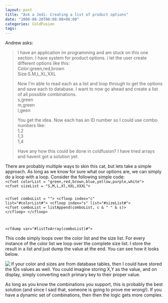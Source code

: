 ```yaml
---
layout: post
title: "Ask a Jedi: Creating a list of product options"
date: "2008-08-20T08:08:00+06:00"
categories: ColdFusion 
tags: 
---
```


Andrew asks:

<blockquote>
<p>
I have an application im programming and am stuck on this one section.   I have system for product options. i let the user create different options like this:<br/>
Color:green,red,brown<br/>
Size:S.M,L,XL,XXL
</p>

<p>
Now I'm able to read each as a list and loop through to get the options and save each to database.  I want to now go
ahead and create a list of all possible combinations.<br/>
s,green<br/>
m,green<br/>
l,geen<br/>
</p>

<p>
You get the idea. Now each has an ID number so I could use combo numbers like:<br/>
1,2<br/>
1,3<br/>
1,4<br/>
</p>

<p>
Have any how this could be done in coldfusion? I have tried arrays and havent got a solution yet.
</p>
</blockquote>
<!--more-->
There are probably multiple ways to skin this cat, but lets take a simple approach. As long as we know for sure what our options are, we can simply do a loop with a loop. Consider the following simple code:

<code>
&lt;cfset colorList = "green,red,brown,blue,yellow,purple,white"&gt;
&lt;cfset sizeList = "S,M,L,Xl,XXL,XXXL"&gt;

&lt;cfset comboList = ""&gt;
&lt;cfloop index="c" list="#colorList#"&gt;
	&lt;cfloop index="s" list="#sizeList#"&gt;
		&lt;cfset comboList = listAppend(comboList, c & " " & s)&gt;
	&lt;/cfloop&gt;
&lt;/cfloop&gt;

&lt;cfdump var="#listToArray(comboList)#"&gt;
</code>

This code simply loops over the color list and the size list. For every instance of the color list we loop over the complete size list. I store the result in a list and just dump the value at the end. You can see how it looks below.

<img src="https://static.raymondcamden.com/images/Picture 117.png" align="left">

If your color and sizes are from database tables, then I could have stored the IDs values as well. You could imagine storing X,Y as the value, and on display, simply converting each primary key to their proper value. 

As long as you know the combinations you support, this is probably the best solution (and since I said that, someone is going to prove me wrong!). If you have a dynamic set of combinations, then then the logic gets more complex. 
<br clear="left">